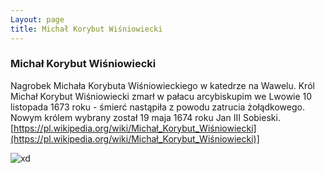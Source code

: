 ```yaml
---
Layout: page
title: Michał Korybut Wiśniowiecki
---
```

### Michał Korybut Wiśniowiecki
Nagrobek Michała Korybuta Wiśniowieckiego w katedrze na Wawelu. Król Michał Korybut Wiśniowiecki zmarł w pałacu arcybiskupim we Lwowie 10 listopada 1673 roku - śmierć nastąpiła z powodu zatrucia żołądkowego. Nowym królem wybrany został 19 maja 1674 roku Jan III Sobieski.
[https://pl.wikipedia.org/wiki/Michał_Korybut_Wiśniowiecki](https://pl.wikipedia.org/wiki/Michał_Korybut_Wiśniowiecki)]

![xd](https://s.ciekawostkihistoryczne.pl/uploads/2017/09/Korybut-Wiśniowiecki.jpg)
